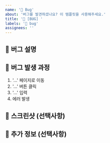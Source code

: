 ```yaml
---
name: '🐛 Bug'
about: '버그를 발견하셨나요? 이 템플릿을 사용해주세요.'
title: '🐛 [BUG] '
labels: '🐛 bug'
assignees: ''
---
```


## 🚨 버그 설명

<!-- 어떤 버그가 발생했는지 명확하고 자세히 설명해주세요. -->

## 🔄 버그 발생 과정

<!-- 버그를 재현하기 위한 단계를 자세히 설명해주세요. -->

1. '...' 페이지로 이동
2. '...' 버튼 클릭
3. '...' 입력
4. 에러 발생

## 📸 스크린샷 (선택사항)

<!-- 가능하다면 관련 스크린샷을 첨부해주세요. -->

## 📝 추가 정보 (선택사항)

<!-- 버그와 관련된 추가 정보가 있다면 작성해주세요. -->
